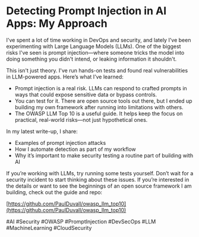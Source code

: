# Detecting Prompt Injection in AI Apps: My Approach

I've spent a lot of time working in DevOps and security, and lately I've been experimenting with Large Language Models (LLMs). One of the biggest risks I've seen is prompt injection—where someone tricks the model into doing something you didn't intend, or leaking information it shouldn't.

This isn't just theory. I've run hands-on tests and found real vulnerabilities in LLM-powered apps. Here’s what I’ve learned:

- Prompt injection is a real risk. LLMs can respond to crafted prompts in ways that could expose sensitive data or bypass controls.
- You can test for it. There are open source tools out there, but I ended up building my own framework after running into limitations with others.
- The OWASP LLM Top 10 is a useful guide. It helps keep the focus on practical, real-world risks—not just hypothetical ones.

In my latest write-up, I share:
- Examples of prompt injection attacks
- How I automate detection as part of my workflow
- Why it’s important to make security testing a routine part of building with AI

If you’re working with LLMs, try running some tests yourself. Don’t wait for a security incident to start thinking about these issues. If you’re interested in the details or want to see the beginnings of an open source framework I am building, check out the guide and repo:

[https://github.com/PaulDuvall/owasp_llm_top10](https://github.com/PaulDuvall/owasp_llm_top10)

#AI #Security #OWASP #PromptInjection #DevSecOps #LLM #MachineLearning #CloudSecurity
